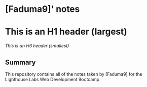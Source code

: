 # [Faduma9]' notes
# This is an H1 header (largest)
###### This is an H6 header (smallest)
## Summary 

This repository contains all of the notes taken by [Faduma9] for the Lighthouse Labs Web Development Bootcamp.
